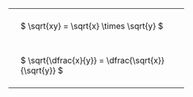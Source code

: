 ---
---

#  
<br>
<style type="text/css">
#T_147bc th.col_heading {
  text-align: left;
  font-size: 1em;
}
#T_147bc td {
  text-align: left;
  font-size: 1em;
  padding: 1.5em;
}
#T_147bc_row0_col0, #T_147bc_row1_col0 {
  width: 300px;
  white-space: pre-wrap;
}
</style>
<table id="T_147bc">
  <thead>
  </thead>
  <tbody>
    <tr>
      <td id="T_147bc_row0_col0" class="data row0 col0" >$ \sqrt{xy} = \sqrt{x} \times \sqrt{y} $</td>
    </tr>
    <tr>
      <td id="T_147bc_row1_col0" class="data row1 col0" >$ \sqrt{\dfrac{x}{y}} = \dfrac{\sqrt{x}}{\sqrt{y}} $</td>
    </tr>
  </tbody>
</table>
